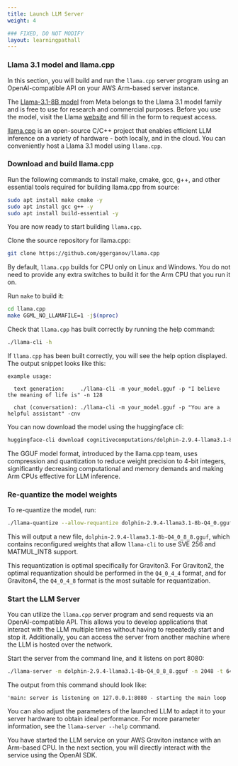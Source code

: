 ```yaml
---
title: Launch LLM Server 
weight: 4

### FIXED, DO NOT MODIFY
layout: learningpathall
---
```


### Llama 3.1 model and llama.cpp

In this section, you will build and run the `llama.cpp` server program using an OpenAI-compatible API on your AWS Arm-based server instance.

The [Llama-3.1-8B model](https://huggingface.co/cognitivecomputations/dolphin-2.9.4-llama3.1-8b-gguf) from Meta belongs to the Llama 3.1 model family and is free to use for research and commercial purposes. Before you use the model, visit the Llama [website](https://llama.meta.com/llama-downloads/) and fill in the form to request access.

[llama.cpp](https://github.com/ggerganov/llama.cpp) is an open-source C/C++ project that enables efficient LLM inference on a variety of hardware - both locally, and in the cloud. You can conveniently host a Llama 3.1 model using `llama.cpp`.


### Download and build llama.cpp

Run the following commands to install make, cmake, gcc, g++, and other essential tools required for building llama.cpp from source:

```bash
sudo apt install make cmake -y
sudo apt install gcc g++ -y
sudo apt install build-essential -y
```

You are now ready to start building `llama.cpp`. 

Clone the source repository for llama.cpp:

```bash
git clone https://github.com/ggerganov/llama.cpp
```

By default, `llama.cpp` builds for CPU only on Linux and Windows. You do not need to provide any extra switches to build it for the Arm CPU that you run it on.

Run `make` to build it:

```bash
cd llama.cpp
make GGML_NO_LLAMAFILE=1 -j$(nproc)
```

Check that `llama.cpp` has built correctly by running the help command:

```bash
./llama-cli -h
```

If `llama.cpp` has been built correctly, you will see the help option displayed. The output snippet looks like this:

```output
example usage:

  text generation:     ./llama-cli -m your_model.gguf -p "I believe the meaning of life is" -n 128

  chat (conversation): ./llama-cli -m your_model.gguf -p "You are a helpful assistant" -cnv
```


You can now download the model using the huggingface cli:

```bash
huggingface-cli download cognitivecomputations/dolphin-2.9.4-llama3.1-8b-gguf dolphin-2.9.4-llama3.1-8b-Q4_0.gguf --local-dir . --local-dir-use-symlinks False
```
The GGUF model format, introduced by the llama.cpp team, uses compression and quantization to reduce weight precision to 4-bit integers, significantly decreasing computational and memory demands and making Arm CPUs effective for LLM inference.


### Re-quantize the model weights

To re-quantize the model, run:

```bash
./llama-quantize --allow-requantize dolphin-2.9.4-llama3.1-8b-Q4_0.gguf dolphin-2.9.4-llama3.1-8b-Q4_0_8_8.gguf Q4_0_8_8
```

This will output a new file, `dolphin-2.9.4-llama3.1-8b-Q4_0_8_8.gguf`, which contains reconfigured weights that allow `llama-cli` to use SVE 256 and MATMUL_INT8 support.

This requantization is optimal specifically for Graviton3. For Graviton2, the optimal requantization should be performed in the `Q4_0_4_4` format, and for Graviton4, the `Q4_0_4_8` format is the most suitable for requantization.

### Start the LLM Server
You can utilize the `llama.cpp` server program and send requests via an OpenAI-compatible API. This allows you to develop applications that interact with the LLM multiple times without having to repeatedly start and stop it. Additionally, you can access the server from another machine where the LLM is hosted over the network.

Start the server from the command line, and it listens on port 8080:

```bash
./llama-server -m dolphin-2.9.4-llama3.1-8b-Q4_0_8_8.gguf -n 2048 -t 64 -c 65536  --port 8080
```

The output from this command should look like:

```output
'main: server is listening on 127.0.0.1:8080 - starting the main loop
```

You can also adjust the parameters of the launched LLM to adapt it to your server hardware to obtain ideal performance. For more parameter information, see the `llama-server --help` command.

You have started the LLM service on your AWS Graviton instance with an Arm-based CPU. In the next section, you will directly interact with the service using the OpenAI SDK.


